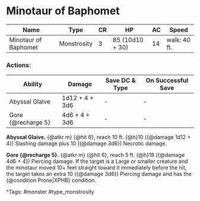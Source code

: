 # Minotaur of Baphomet

| Name | Type | CR | HP | AC | Speed |
|------|------|----|----|----|-------|
| Minotaur of Baphomet | Monstrosity | 3 | 85 (10d10 + 30) | 14 | walk: 40 ft. |

### Actions:

| Ability | Damage | Save DC & Type | On Successful Save |
|---------|--------|----------------|--------------------|
| Abyssal Glaive | 1d12 + 4 + 3d6 | - | - |
| Gore {@recharge 5} | 4d6 + 4 + 3d6 | - | - |


**Abyssal Glaive.** {@atkr m} {@hit 6}, reach 10 ft. {@h}10 ({@damage 1d12 + 4}) Slashing damage plus 10 ({@damage 3d6}) Necrotic damage.

**Gore {@recharge 5}.** {@atkr m} {@hit 6}, reach 5 ft. {@h}18 ({@damage 4d6 + 4}) Piercing damage. If the target is a Large or smaller creature and the minotaur moved 10+ feet straight toward it immediately before the hit, the target takes an extra 10 ({@damage 3d6}) Piercing damage and has the {@condition Prone|XPHB} condition.

^Tags: #monster #type_monstrosity